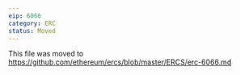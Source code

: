 ```yaml
---
eip: 6066
category: ERC
status: Moved
---
```


This file was moved to https://github.com/ethereum/ercs/blob/master/ERCS/erc-6066.md
